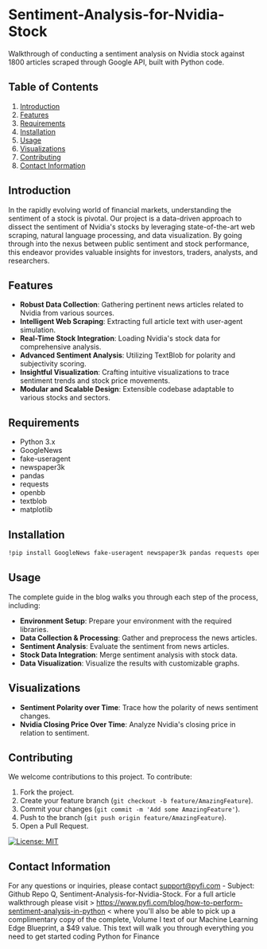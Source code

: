 # Sentiment-Analysis-for-Nvidia-Stock
Walkthrough of conducting a sentiment analysis on Nvidia stock against 1800 articles scraped through Google API, built with Python code. 

## Table of Contents
1. [Introduction](#introduction)
2. [Features](#features)
3. [Requirements](#requirements)
4. [Installation](#installation)
5. [Usage](#usage)
6. [Visualizations](#visualizations)
7. [Contributing](#contributing)
8. [Contact Information](#contact-information)

## Introduction
In the rapidly evolving world of financial markets, understanding the sentiment of a stock is pivotal. Our project is a data-driven approach to dissect the sentiment of Nvidia's stocks by leveraging state-of-the-art web scraping, natural language processing, and data visualization. By going through into the nexus between public sentiment and stock performance, this endeavor provides valuable insights for investors, traders, analysts, and researchers.

## Features
- **Robust Data Collection**: Gathering pertinent news articles related to Nvidia from various sources.
- **Intelligent Web Scraping**: Extracting full article text with user-agent simulation.
- **Real-Time Stock Integration**: Loading Nvidia's stock data for comprehensive analysis.
- **Advanced Sentiment Analysis**: Utilizing TextBlob for polarity and subjectivity scoring.
- **Insightful Visualization**: Crafting intuitive visualizations to trace sentiment trends and stock price movements.
- **Modular and Scalable Design**: Extensible codebase adaptable to various stocks and sectors.

## Requirements
- Python 3.x
- GoogleNews
- fake-useragent
- newspaper3k
- pandas
- requests
- openbb
- textblob
- matplotlib

## Installation
```bash
!pip install GoogleNews fake-useragent newspaper3k pandas requests openbb textblob matplotlib
```

## Usage
The complete guide in the blog walks you through each step of the process, including:
- **Environment Setup**: Prepare your environment with the required libraries.
- **Data Collection & Processing**: Gather and preprocess the news articles.
- **Sentiment Analysis**: Evaluate the sentiment from news articles.
- **Stock Data Integration**: Merge sentiment analysis with stock data.
- **Data Visualization**: Visualize the results with customizable graphs.

## Visualizations
- **Sentiment Polarity over Time**: Trace how the polarity of news sentiment changes.
- **Nvidia Closing Price Over Time**: Analyze Nvidia's closing price in relation to sentiment.

## Contributing
We welcome contributions to this project. To contribute:

1. Fork the project.
2. Create your feature branch (`git checkout -b feature/AmazingFeature`).
3. Commit your changes (`git commit -m 'Add some AmazingFeature'`).
4. Push to the branch (`git push origin feature/AmazingFeature`).
5. Open a Pull Request.

[![License: MIT](https://img.shields.io/badge/License-MIT-yellow.svg)](https://opensource.org/licenses/MIT)

## Contact Information
For any questions or inquiries, please contact support@pyfi.com - Subject: Github Repo Q, Sentiment-Analysis-for-Nvidia-Stock.
For a full article walkthrough please visit > https://www.pyfi.com/blog/how-to-perform-sentiment-analysis-in-python < where you'll also be able to pick up a complimentary copy of the complete, Volume I text of our Machine Learning Edge Blueprint, a $49 value. This text will walk you through everything you need to get started coding Python for Finance
